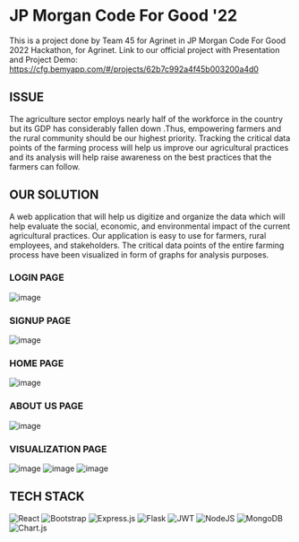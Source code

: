 # JP Morgan Code For Good '22
This is a project done by Team 45 for Agrinet in JP Morgan Code For Good 2022 Hackathon, for Agrinet.
Link to our official project with Presentation and Project Demo: https://cfg.bemyapp.com/#/projects/62b7c992a4f45b003200a4d0

## ISSUE
The agriculture sector employs nearly half of the workforce in the country but its GDP has considerably fallen down .Thus, empowering farmers and the rural community should be our highest priority. Tracking the critical data points of the farming process will help us improve our agricultural practices and its analysis will help raise awareness on the best practices that the farmers can follow.

## OUR SOLUTION
A web application that will help us digitize and organize the data which will help evaluate the social, economic, and environmental impact of the current agricultural practices. Our application is easy to use for farmers, rural employees, and stakeholders. The critical data points of the entire farming process have been visualized in form of graphs for analysis purposes.

### LOGIN PAGE
![image](https://user-images.githubusercontent.com/78098329/182626128-fd3bad48-8ba0-4e28-812f-ce9c0a83ffc1.png)



### SIGNUP PAGE
![image](https://user-images.githubusercontent.com/78098329/182626028-f762bedb-d120-495a-819f-4f789104720b.png)



### HOME PAGE
![image](https://user-images.githubusercontent.com/78098329/182625927-2c19007c-65eb-4384-bc24-e98a0909d249.png)



### ABOUT US PAGE
![image](https://user-images.githubusercontent.com/78098329/182625836-d2852e6f-1599-48c9-8c8a-c1019a154890.png)



### VISUALIZATION PAGE
![image](https://user-images.githubusercontent.com/78098329/182625402-a1024a08-e553-44c6-b3a1-738eb5867e39.png)
![image](https://user-images.githubusercontent.com/78098329/182625444-9db64ffd-baf9-4d8c-9456-4d4e8b558c1a.png)
![image](https://user-images.githubusercontent.com/78098329/182625461-39400e1f-e244-4d4f-a6eb-acbd16536238.png)



## TECH STACK
![React](https://img.shields.io/badge/react-%2320232a.svg?style=for-the-badge&logo=react&logoColor=%2361DAFB)
![Bootstrap](https://img.shields.io/badge/bootstrap-%23563D7C.svg?style=for-the-badge&logo=bootstrap&logoColor=white)
![Express.js](https://img.shields.io/badge/express.js-%23404d59.svg?style=for-the-badge&logo=express&logoColor=%2361DAFB)
![Flask](https://img.shields.io/badge/flask-%23000.svg?style=for-the-badge&logo=flask&logoColor=white)
![JWT](https://img.shields.io/badge/JWT-black?style=for-the-badge&logo=JSON%20web%20tokens)
![NodeJS](https://img.shields.io/badge/node.js-6DA55F?style=for-the-badge&logo=node.js&logoColor=white)
![MongoDB](https://img.shields.io/badge/MongoDB-%234ea94b.svg?style=for-the-badge&logo=mongodb&logoColor=white)
![Chart.js](https://img.shields.io/badge/chart.js-F5788D.svg?style=for-the-badge&logo=chart.js&logoColor=white)
